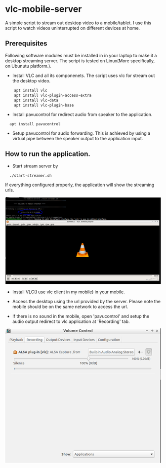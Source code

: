 # vlc-mobile-server
A simple script to stream out desktop video to a mobile/tablet.
I use this script to watch videos uninterrupted on different devices at home.

## Prerequisites

Following software modules must be installed in in your laptop to make it a
desktop streaming server. The script is tested on Linux(More specifically, on
  Ubunutu platform.).

* Install VLC and all its componenets. The script uses vlc for stream out the
desktop video.

```
    apt install vlc
    apt install vlc-plugin-access-extra
    apt install vlc-data
    apt install vlc-plugin-base
```

* Install pavucontrol for redirect audio from speaker to the application.

```
  apt install pavucontrol
```

* Setup pavucontrol for audio forwarding. This is achieved by using a virtual
pipe between the speaker output to the application input.

## How to run the application.

* Start stream server by

```
  ./start-streamer.sh
```
If everything configured properly, the application will show the streaming urls.

![Server snap](server.png)

* Install VLC(I use vlc client in my mobile) in your mobile.

* Access the desktop using the url provided by the server. Please note the mobile
should be on the same network to access the url.

* If there is no sound in the mobile, open 'pavucontrol' and setup the audio output redirect to vlc application at 'Recording' tab.

![pavucontrol snap](pavucontrol.png)
